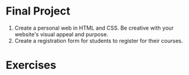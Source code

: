 # Final Project
1. Create a personal web in HTML and CSS. Be creative with your website's visual appeal and purpose.
2. Create a registration form for students to register for their courses.
# Exercises
